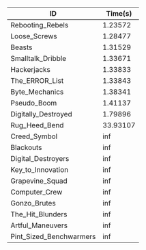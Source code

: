 |ID|Time(s)|
|-|-|
|Rebooting_Rebels|1.23572|
|Loose_Screws|1.28477|
|Beasts|1.31529|
|Smalltalk_Dribble|1.33671|
|Hackerjacks|1.33833|
|The_ERROR_List|1.33843|
|Byte_Mechanics|1.38341|
|Pseudo_Boom|1.41137|
|Digitally_Destroyed|1.79896|
|Rug_Heed_Bend|33.93107|
|Creed_Symbol|inf|
|Blackouts|inf|
|Digital_Destroyers|inf|
|Key_to_Innovation|inf|
|Grapevine_Squad|inf|
|Computer_Crew|inf|
|Gonzo_Brutes|inf|
|The_Hit_Blunders|inf|
|Artful_Maneuvers|inf|
|Pint_Sized_Benchwarmers|inf|
